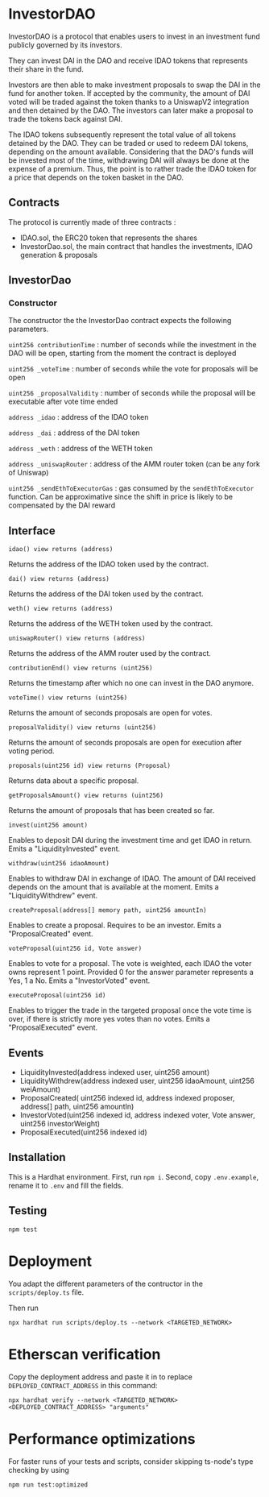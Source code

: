 # InvestorDAO

InvestorDAO is a protocol that enables users to invest in an investment fund publicly governed by its investors.

They can invest DAI in the DAO and receive IDAO tokens that represents their share in the fund.

Investors are then able to make investment proposals to swap the DAI in the fund for another token. If accepted by the community, the amount of DAI voted will be traded against the token thanks to a UniswapV2 integration and then detained by the DAO. The investors can later make a proposal to trade the tokens back against DAI.

The IDAO tokens subsequently represent the total value of all tokens detained by the DAO. They can be traded or used to redeem DAI tokens, depending on the amount available.
Considering that the DAO's funds will be invested most of the time, withdrawing DAI will always be done at the expense of a premium. Thus, the point is to rather trade the IDAO token for a price that depends on the token basket in the DAO.

## Contracts

The protocol is currently made of three contracts :

- IDAO.sol, the ERC20 token that represents the shares
- InvestorDao.sol, the main contract that handles the investments, IDAO generation & proposals

## InvestorDao

### Constructor

The constructor the the InvestorDao contract expects the following parameters.

`uint256 contributionTime` : number of seconds while the investment in the DAO will be open, starting from the moment the contract is deployed

`uint256 _voteTime` : number of seconds while the vote for proposals will be open

`uint256 _proposalValidity` : number of seconds while the proposal will be executable after vote time ended

`address _idao` : address of the IDAO token

`address _dai` : address of the DAI token

`address _weth` : address of the WETH token

`address _uniswapRouter` : address of the AMM router token (can be any fork of Uniswap)

`uint256 _sendEthToExecutorGas` : gas consumed by the `sendEthToExecutor` function. Can be approximative since the shift in price is likely to be compensated by the DAI reward

## Interface

```
idao() view returns (address)
```

Returns the address of the IDAO token used by the contract.

```
dai() view returns (address)
```

Returns the address of the DAI token used by the contract.

```
weth() view returns (address)
```

Returns the address of the WETH token used by the contract.

```
uniswapRouter() view returns (address)
```

Returns the address of the AMM router used by the contract.

```
contributionEnd() view returns (uint256)
```

Returns the timestamp after which no one can invest in the DAO anymore.

```
voteTime() view returns (uint256)
```

Returns the amount of seconds proposals are open for votes.

```
proposalValidity() view returns (uint256)
```

Returns the amount of seconds proposals are open for execution after voting period.

```
proposals(uint256 id) view returns (Proposal)
```

Returns data about a specific proposal.

```
getProposalsAmount() view returns (uint256)
```

Returns the amount of proposals that has been created so far.

```
invest(uint256 amount)
```

Enables to deposit DAI during the investment time and get IDAO in return. Emits a "LiquidityInvested" event.

```
withdraw(uint256 idaoAmount)
```

Enables to withdraw DAI in exchange of IDAO. The amount of DAI received depends on the amount that is available at the moment. Emits a "LiquidityWithdrew" event.

```
createProposal(address[] memory path, uint256 amountIn)
```

Enables to create a proposal. Requires to be an investor. Emits a "ProposalCreated" event.

```
voteProposal(uint256 id, Vote answer)
```

Enables to vote for a proposal. The vote is weighted, each IDAO the voter owns represent 1 point. Provided 0 for the answer parameter represents a Yes, 1 a No. Emits a "InvestorVoted" event.

```
executeProposal(uint256 id)
```

Enables to trigger the trade in the targeted proposal once the vote time is over, if there is strictly more yes votes than no votes. Emits a "ProposalExecuted" event.

## Events

- LiquidityInvested(address indexed user, uint256 amount)
- LiquidityWithdrew(address indexed user, uint256 idaoAmount, uint256 weiAmount)
- ProposalCreated( uint256 indexed id, address indexed proposer, address[] path, uint256 amountIn)
- InvestorVoted(uint256 indexed id, address indexed voter, Vote answer, uint256 investorWeight)
- ProposalExecuted(uint256 indexed id)

## Installation

This is a Hardhat environment. First, run `npm i`. Second, copy `.env.example`, rename it to `.env` and fill the fields.

## Testing

```
npm test
```

# Deployment

You adapt the different parameters of the contructor in the `scripts/deploy.ts` file.

Then run

```
npx hardhat run scripts/deploy.ts --network <TARGETED_NETWORK>
```

# Etherscan verification

Copy the deployment address and paste it in to replace `DEPLOYED_CONTRACT_ADDRESS` in this command:

```shell
npx hardhat verify --network <TARGETED_NETWORK> <DEPLOYED_CONTRACT_ADDRESS> "arguments"
```

# Performance optimizations

For faster runs of your tests and scripts, consider skipping ts-node's type checking by using

```
npm run test:optimized
```
